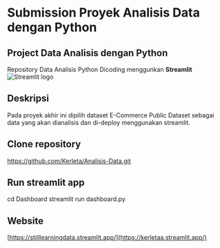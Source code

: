 # Submission Proyek Analisis Data dengan Python 

## Project Data Analisis dengan Python

Repository Data Analisis Python Dicoding  menggunkan **Streamlit** <img src="https://user-images.githubusercontent.com/7164864/217935870-c0bc60a3-6fc0-4047-b011-7b4c59488c91.png" alt="Streamlit logo"></img>

## Deskripsi

Pada proyek akhir ini dipilih dataset E-Commerce Public Dataset sebagai data yang akan dianalisis dan di-deploy menggunakan streamlit.

## Clone repository

https://github.com/Kerleta/Analisis-Data.git

## Run streamlit app

cd Dashboard
streamlit run dashboard.py

## Website
[https://stilllearningdata.streamlit.app/](https://kerletaa.streamlit.app/)
